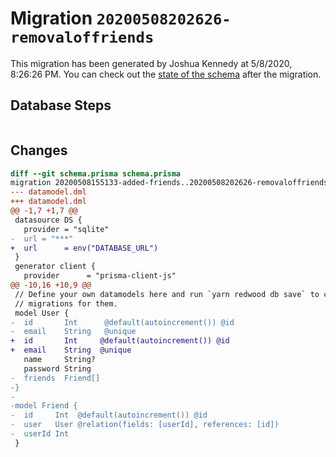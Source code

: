 # Migration `20200508202626-removaloffriends`

This migration has been generated by Joshua Kennedy at 5/8/2020, 8:26:26 PM.
You can check out the [state of the schema](./schema.prisma) after the migration.

## Database Steps

```sql

```

## Changes

```diff
diff --git schema.prisma schema.prisma
migration 20200508155133-added-friends..20200508202626-removaloffriends
--- datamodel.dml
+++ datamodel.dml
@@ -1,7 +1,7 @@
 datasource DS {
   provider = "sqlite"
-  url = "***"
+  url      = env("DATABASE_URL")
 }
 generator client {
   provider      = "prisma-client-js"
@@ -10,16 +10,9 @@
 // Define your own datamodels here and run `yarn redwood db save` to create
 // migrations for them.
 model User {
-  id       Int      @default(autoincrement()) @id
-  email    String   @unique
+  id       Int     @default(autoincrement()) @id
+  email    String  @unique
   name     String?
   password String
-  friends  Friend[]
-}
-
-model Friend {
-  id     Int  @default(autoincrement()) @id
-  user   User @relation(fields: [userId], references: [id])
-  userId Int
 }
```


